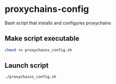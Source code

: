 # proxychains-config
Bash script that installs and configures proxychains

## Make script executable
```bash 
chmod +x proxychains_config.sh
```

## Launch script
```bash 
./proxychains_config.sh
```

